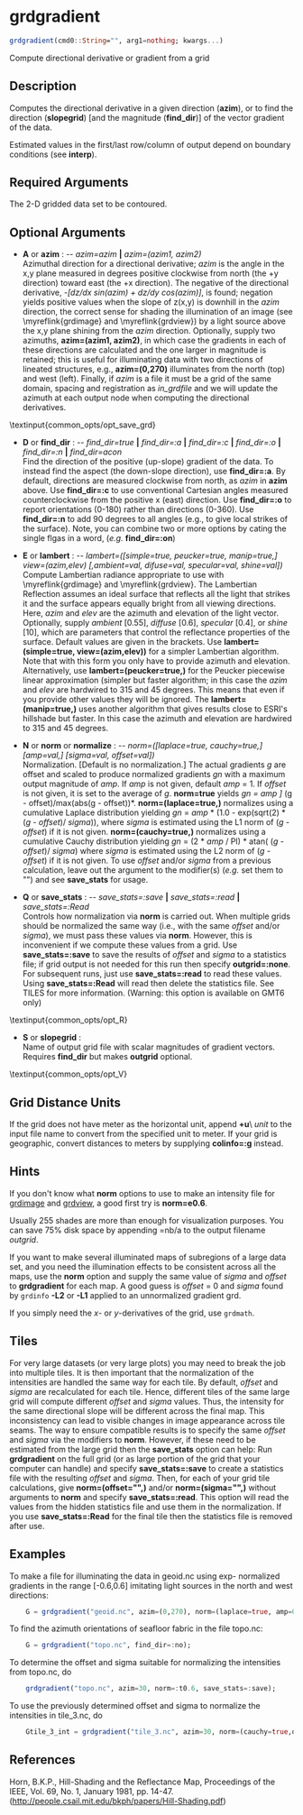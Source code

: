 # grdgradient

```julia
grdgradient(cmd0::String="", arg1=nothing; kwargs...)
```

Compute directional derivative or gradient from a grid

Description
-----------

Computes the directional derivative in a given direction (**azim**), or to find the direction (**slopegrid**) [and the magnitude (**find_dir**)] of the vector gradient of the data.

Estimated values in the first/last row/column of output depend on boundary conditions (see **interp**). 

Required Arguments
------------------

The 2-D gridded data set to be contoured.

Optional Arguments
------------------

- **A** or **azim** : -- *azim=azim* **|** *azim=(azim1, azim2)*\
    Azimuthal direction for a directional derivative; *azim* is the angle in the x,y plane measured in degrees positive clockwise from north (the +y direction) toward east (the +x direction). The negative of the directional derivative, *-[dz/dx sin(azim) + dz/dy cos(azim)]*, is found; negation yields positive values when the slope of z(x,y) is downhill in the *azim* direction, the correct sense for shading the illumination of an image (see \myreflink{grdimage} and \myreflink{grdview}) by a light source above the x,y plane shining from the *azim* direction. Optionally, supply two azimuths, **azim=(azim1, azim2)**, in which case the gradients in each of these directions are calculated and the one larger in magnitude is retained; this is useful for illuminating data with two directions of lineated structures, e.g., **azim=(0,270)** illuminates from the north (top) and west (left).  Finally, if *azim* is a file it must be a grid of the same domain, spacing and registration as *in\_grdfile* and we will update the azimuth at each output node when computing the directional derivatives.

\textinput{common_opts/opt_save_grd}

- **D** or **find\_dir** : -- *find\_dir=true* **|** *find\_dir=:a* **|** *find\_dir=:c* **|** *find\_dir=:o* **|** *find\_dir=:n* **|** *find\_dir=acon*\
    Find the direction of the positive (up-slope) gradient of the data. To instead find the aspect (the down-slope direction), use **find\_dir=:a**. By default, directions are measured clockwise from north, as *azim* in **azim** above. Use **find\_dir=:c** to use conventional Cartesian angles measured counterclockwise from the positive x (east) direction. Use **find\_dir=:o** to report orientations (0-180) rather than directions (0-360). Use **find\_dir=:n** to add 90 degrees to all angles (e.g., to give local strikes of the surface). Note, you can combine two or more options by cating the single flgas in a word, (*e.g.* **find\_dir=:on**)

- **E** or **lambert** : -- *lambert=([simple=true, peucker=true, manip=true,] view=(azim,elev) [,ambient=val, difuse=val, specular=val, shine=val])*\
    Compute Lambertian radiance appropriate to use with \myreflink{grdimage} and \myreflink{grdview}. The Lambertian Reflection assumes an ideal surface that reflects all the light that strikes it and the surface appears equally bright from all viewing directions. Here, *azim* and *elev* are the azimuth and elevation of the light vector. Optionally, supply *ambient* [0.55], *diffuse* [0.6], *specular* [0.4], or *shine* [10], which are parameters that control the reflectance properties of the surface. Default values are given in the brackets. Use **lambert=(simple=true, view=(azim,elev))** for a simpler Lambertian algorithm. Note that with this form you only have to provide azimuth and elevation. Alternatively, use **lambert=(peucker=true,)** for the Peucker piecewise linear approximation (simpler but faster algorithm; in this case the *azim* and *elev* are hardwired to 315 and 45 degrees. This means that even if you provide other values they will be ignored. The **lambert=(manip=true,)** uses another algorithm that gives results close to ESRI's hillshade but faster. In this case the azimuth and elevation are hardwired to 315 and 45 degrees.

- **N** or **norm** or **normalize** : -- *norm=([laplace=true, cauchy=true,] [amp=val,] [sigma=val, offset=val])*\
    Normalization. [Default is no normalization.] The actual gradients *g* are offset and scaled to produce normalized gradients *gn* with a maximum output magnitude of *amp*. If *amp* is not given, default *amp* = 1. If *offset* is not given, it is set to the average of *g*. **norm=true** yields *gn = amp ]* (g - offset)/max(abs(g - offset))*. **norm=(laplace=true,)** normalizes using a cumulative Laplace distribution yielding *gn* = *amp* \* (1.0 - exp(sqrt(2) \* (*g* - *offset*)/ *sigma*)), where *sigma* is estimated using the L1 norm of (*g* - *offset*) if it is not given. **norm=(cauchy=true,)** normalizes using a cumulative Cauchy distribution yielding *gn* = (2 \* *amp* / PI) \* atan( (*g* - *offset*)/ *sigma*) where *sigma* is estimated using the L2 norm of (*g* - *offset*) if it is not given. To use *offset* and/or *sigma* from a previous calculation, leave out the argument to the modifier(s) (*e.g.* set them to "") and see **save\_stats** for usage.

- **Q** or **save\_stats** : -- *save\_stats=:save* **|** *save\_stats=:read* **|** *save\_stats=:Read*\
    Controls how normalization via **norm** is carried out.  When multiple grids should be normalized the same way (i.e., with the same *offset* and/or *sigma*), we must pass these values via **norm**.  However, this is inconvenient if we compute these values from a grid. Use **save\_stats=:save** to save the results of *offset* and *sigma* to a statistics file; if grid output is not needed for this run then specify **outgrid=:none**. For subsequent runs, just use **save\_stats=:read** to read these values. Using **save\_stats=:Read** will read then delete the statistics file. See TILES for more information. (Warning: this option is available on GMT6 only)

\textinput{common_opts/opt_R}

- **S** or **slopegrid** :\
    Name of output grid file with scalar magnitudes of gradient vectors. Requires **find\_dir** but makes **outgrid** optional. 

\textinput{common_opts/opt_V}

Grid Distance Units
-------------------

If the grid does not have meter as the horizontal unit, append **+u**\ *unit* to the input file name to convert from the specified unit to meter. If your grid is geographic, convert distances to meters by supplying **colinfo=:g** instead.

Hints
-----

If you don't know what **norm** options to use to make an intensity file for [grdimage](@ref) and [grdview](@ref), a good first try is **norm=e0.6**.

Usually 255 shades are more than enough for visualization purposes. You can save 75% disk space by appending =nb/a to the output filename *outgrid*.

If you want to make several illuminated maps of subregions of a large data set, and you need the illumination effects to be consistent across all the maps, use the **norm** option and supply the same value of *sigma* and *offset* to **grdgradient** for each map. A good guess is *offset* = 0 and *sigma* found by `grdinfo` **-L2** or **-L1** applied to an unnormalized gradient grd.

If you simply need the *x*- or *y*-derivatives of the grid, use `grdmath`.

Tiles
-----

For very large datasets (or very large plots) you may need to break the job into multiple tiles. It is then important that the normalization of the intensities are handled the same way for each tile. By default, *offset* and *sigma* are recalculated for each tile. Hence, different tiles of the same large grid will compute different *offset* and *sigma* values. Thus, the intensity for the same directional slope will be different across the final map. This inconsistency can lead to visible changes in image appearance across tile seams. The way to ensure compatible results is to specify the same *offset* and *sigma* via the modifiers to **norm**. However, if these need to be estimated from the large grid then the **save\_stats** option can help: Run **grdgradient** on the full grid (or as large portion of the grid that your computer can handle) and specify **save\_stats=:save** to create a statistics file with the resulting *offset* and *sigma*. Then, for each of your grid tile calculations, give **norm=(offset="",)** and/or **norm=(sigma="",)** without arguments to **norm** and specify **save\_stats=:read**. This option will read the values from the hidden statistics file and use them in the normalization. If you use **save\_stats=:Read** for the final tile then the statistics file is removed after use.

Examples
--------

To make a file for illuminating the data in geoid.nc using exp- normalized gradients in the range [-0.6,0.6] imitating light sources in the north and west directions:

```julia
    G = grdgradient("geoid.nc", azim=(0,270), norm=(laplace=true, amp=0.6), Verbose=true)
```

To find the azimuth orientations of seafloor fabric in the file topo.nc:

```julia
    G = grdgradient("topo.nc", find_dir=:no);
```

To determine the offset and sigma suitable for normalizing the intensities from topo.nc, do

```julia
    grdgradient("topo.nc", azim=30, norm=:t0.6, save_stats=:save);
```

To use the previously determined offset and sigma to normalize the intensities in tile\_3.nc, do

```julia
    Gtile_3_int = grdgradient("tile_3.nc", azim=30, norm=(cauchy=true,offset="",sigma=""),save_stats=:read)
```

References
----------

Horn, B.K.P., Hill-Shading and the Reflectance Map, Proceedings of the
IEEE, Vol. 69, No. 1, January 1981, pp. 14-47.
(http://people.csail.mit.edu/bkph/papers/Hill-Shading.pdf)

